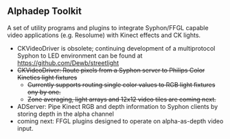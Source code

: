 Alphadep Toolkit
----------------

A set of utility programs and plugins to integrate Syphon/FFGL capable video applications (e.g. Resolume) with Kinect effects and CK lights.

* CKVideoDriver is obsolete; continuing development of a multiprotocol Syphon to LED environment can be found at https://github.com/Dewb/streetlight
* ~~CKVideoDriver: Route pixels from a Syphon server to Philips Color Kinetics light fixtures~~
    * ~~Currently supports routing single color values to RGB light fixtures ony by one.~~
    * ~~Zone averaging, light arrays and 12x12 video tiles are coming next.~~
* ADServer: Pipe Kinect RGB and depth information to Syphon clients by storing depth in the alpha channel
* coming next: FFGL plugins designed to operate on alpha-as-depth video input.


